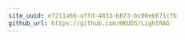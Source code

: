 ```yaml
---
site_uuid: e7211a66-affd-4033-b873-bc00e6671cfb
github_url: https://github.com/HKUDS/LightRAG
---
```

